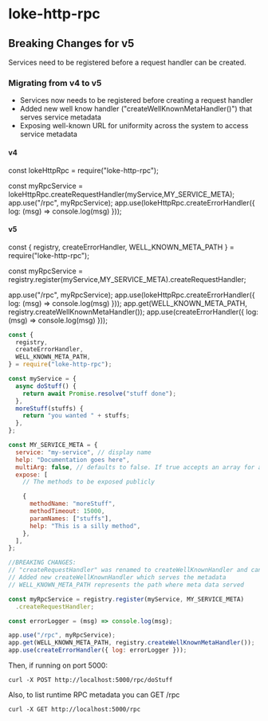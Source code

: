 # loke-http-rpc

## Breaking Changes for v5

Services need to be registered before a request handler can be created.

### Migrating from v4 to v5

- Services now needs to be registered before creating a request handler
- Added new well know handler ("createWellKnownMetaHandler()") that serves service metadata
- Exposing well-known URL for uniformity across the system to access service metadata

#### v4

const lokeHttpRpc = require("loke-http-rpc");

const myRpcService = lokeHttpRpc.createRequestHandler(myService,MY_SERVICE_META);
app.use("/rpc", myRpcService);
app.use(lokeHttpRpc.createErrorHandler({ log: (msg) => console.log(msg) }));

#### v5

const { registry, createErrorHandler, WELL_KNOWN_META_PATH } = require("loke-http-rpc");

const myRpcService = registry.register(myService,MY_SERVICE_META).createRequestHandler;

app.use("/rpc", myRpcService);
app.use(lokeHttpRpc.createErrorHandler({ log: (msg) => console.log(msg) }));
app.get(WELL_KNOWN_META_PATH, registry.createWellKnownMetaHandler());
app.use(createErrorHandler({ log: (msg) => console.log(msg) }));

```js
const {
  registry,
  createErrorHandler,
  WELL_KNOWN_META_PATH,
} = require("loke-http-rpc");

const myService = {
  async doStuff() {
    return await Promise.resolve("stuff done");
  },
  moreStuff(stuffs) {
    return "you wanted " + stuffs;
  },
};

const MY_SERVICE_META = {
  service: "my-service", // display name
  help: "Documentation goes here",
  multiArg: false, // defaults to false. If true accepts an array for arguments, if false an array will be assumed to be the first (and only) argument.
  expose: [
    // The methods to be exposed publicly

    {
      methodName: "moreStuff",
      methodTimeout: 15000,
      paramNames: ["stuffs"],
      help: "This is a silly method",
    },
  ],
};

//BREAKING CHANGES:
// "createRequestHandler" was renamed to createWellKnownHandler and can be accesed through register()
// Added new createWellKnownHandler which serves the metadata
// WELL_KNOWN_META_PATH represents the path where meta data served

const myRpcService = registry.register(myService, MY_SERVICE_META)
  .createRequestHandler;

const errorLogger = (msg) => console.log(msg);

app.use("/rpc", myRpcService);
app.get(WELL_KNOWN_META_PATH, registry.createWellKnownMetaHandler());
app.use(createErrorHandler({ log: errorLogger }));
```

Then, if running on port 5000:

```
curl -X POST http://localhost:5000/rpc/doStuff
```

Also, to list runtime RPC metadata you can GET /rpc

```
curl -X GET http://localhost:5000/rpc
```
